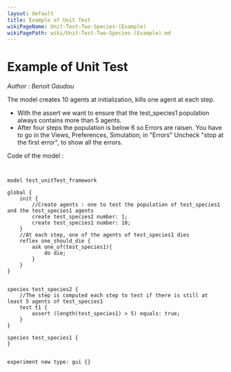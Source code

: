 ```yaml
---
layout: default
title: Example of Unit Test
wikiPageName: Unit-Test-Two-Species-(Example)
wikiPagePath: wiki/Unit-Test-Two-Species-(Example).md
---
```

[//]: # (keyword|statement_test)
[//]: # (keyword|statement_assert)
[//]: # (keyword|concept_test)
# Example of Unit Test


_Author : Benoit Gaudou_

The model creates 10 agents at initialization, kills one agent at each step. 
 * With the assert we want to ensure that the test_species1 population always contains more than 5 agents. 
 * After four steps the population is below 6 so Errors are raisen. You have to go in the Views, Preferences, Simulation, in "Errors" Uncheck "stop at the first error", to show all the errors.


Code of the model : 

```


model test_unitTest_framework

global {
	init {
		//Create agents : one to test the population of test_species1 and the test_species1 agents
		create test_species2 number: 1;
		create test_species1 number: 10;
	}
	//At each step, one of the agents of test_species1 dies
	reflex one_should_die {
		ask one_of(test_species1){
			do die;
		}
	}
}


species test_species2 {
	//The step is computed each step to test if there is still at least 5 agents of test_species1
	test t1 {
     	assert (length(test_species1) > 5) equals: true;
	}
}

species test_species1 {
}


experiment new type: gui {}
```
